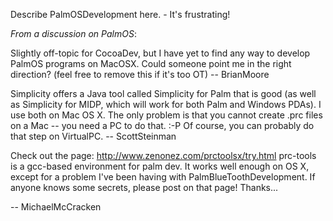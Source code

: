 Describe PalmOSDevelopment here. - It's frustrating!

*From a discussion on PalmOS*:

Slightly off-topic for CocoaDev, but I have yet to find any way to develop PalmOS programs on MacOSX.  Could someone point me in the right direction? (feel free to remove this if it's too OT)
-- BrianMoore

Simplicity offers a Java tool called Simplicity for Palm that is good (as well as Simplicity for MIDP, which will work for both Palm and Windows PDAs). I use both on Mac OS X. The only problem is that you cannot create .prc files on a Mac -- you need a PC to do that. :-P  Of course, you can probably do that step on VirtualPC.
-- ScottSteinman

Check out the page: http://www.zenonez.com/prctoolsx/try.html prc-tools is a gcc-based environment for palm dev. It works well enough on OS X, except for a problem I've been having with PalmBlueToothDevelopment. If anyone knows some secrets, please post on that page! Thanks...

-- MichaelMcCracken
